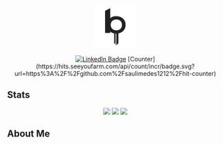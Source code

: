 <p align="center"><img src="./assets/banner.png" width="100"/></p>
<p align="center">
<a href="https://www.linkedin.com/in/paulbeckerr"><img src="https://img.shields.io/badge/LinkedIn-blue?style=for-the-badge&logo=linkedin&logoColor=white" alt="LinkedIn Badge"></a>
[Counter](https://hits.seeyoufarm.com/api/count/incr/badge.svg?url=https%3A%2F%2Fgithub.com%2Fsaulimedes1212%2Fhit-counter)
</p>

## Stats
<p align="center">
  <img height="50%" width="auto" src ="https://github-readme-stats.vercel.app/api?username=saulimedes&show_icons=true&count_private=true&theme=nord&hide_border=true&hide=issues,contribs&bg_color=00000000">
  <img height="50%" width="auto" src ="https://github-readme-stats.vercel.app/api/top-langs/?username=saulimedes&layout=compact&hide_border=true&theme=nord&bg_color=00000000&langs_count=6&hide=jupyter%20notebook,tex,css,php&exclude_repo=Pacman-AI">
  <img src ="https://github-readme-streak-stats.herokuapp.com?user=saulimedes&theme=nord&hide_border=true&background=FFFFFF00">
  <br>
</p>

## About Me
